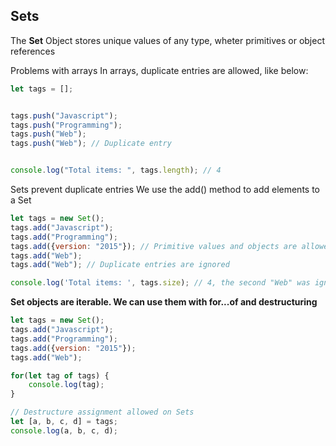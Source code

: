 ## Sets
The **Set** Object stores unique values of any type, wheter primitives or object references

Problems with arrays
In arrays, duplicate entries are allowed, like below:

```js
let tags = [];


tags.push("Javascript");
tags.push("Programming");
tags.push("Web");
tags.push("Web"); // Duplicate entry


console.log("Total items: ", tags.length); // 4
```

Sets prevent duplicate entries
We use the add() method to add elements to a Set

```js
let tags = new Set();
tags.add("Javascript");
tags.add("Programming");
tags.add({version: "2015"}); // Primitive values and objects are allowed
tags.add("Web");
tags.add("Web"); // Duplicate entries are ignored

console.log('Total items: ', tags.size); // 4, the second "Web" was ignored
```

**Set objects are iterable. We can use them with for...of and destructuring**

```js
let tags = new Set();
tags.add("Javascript");
tags.add("Programming");
tags.add({version: "2015"});
tags.add("Web");

for(let tag of tags) {
	console.log(tag);
}

// Destructure assignment allowed on Sets
let [a, b, c, d] = tags;
console.log(a, b, c, d);
```
